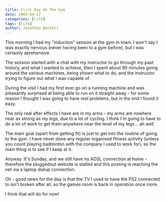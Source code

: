 ```yaml
---
title: First Day At The Gym
date: 2003-04-27
categories: [life]
tags: [life]
author: Jonathan Beckett
---
```


This morning I had my "induction" session at the gym in town. I won't say I was exactly nervous (never having been to a gym before), but I was certainly aprehensive.

The session started with a chat with my instructor to go through my past history, and what I wanted to achieve, then I spent about 90 minutes going around the various machines, being shown what to do, and the instructor trying to figure out what I was capable of.

During the visit I had my first ever go on a running machine and was pleasantly surprised at being able to run on it straight away - for some reason I thought I was going to have real problems, but in the end I found it easy.

The only real after effects I have are in my arms - my arms are nowhere near as strong as my legs, due to a lot of cycling. I think I'm going to have to do a lot of work to get them anywhere near the level of my legs... ah well 

The main goal (apart from getting fit) is just to get into the routine of going to the gym. I have never done any regular organised fitness activity (unless you count playing badminton with the company I used to work for), so the main thing is to see if I keep at it.

Anyway. It's Sunday, and we still have no ADSL connection at home - therefore the pluggedout website is stalled and this posting is reaching the net via a laptop dialup connection.

Oh - good news for the day is that the TV I used to have the PS2 connected to isn't broken after all, so the games room is back in operation once more.

I think that will do for now!